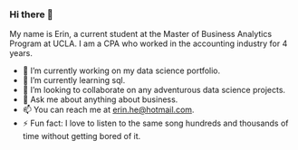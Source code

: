 ### Hi there 👋

My name is Erin, a current student at the Master of Business Analytics Program at UCLA. I am a CPA who worked in the accounting industry for 4 years.

- 🔭 I’m currently working on my data science portfolio.
- 🌱 I’m currently learning sql.
- 👯 I’m looking to collaborate on any adventurous data science projects.
- 💬 Ask me about anything about business.
- 📫 You can reach me at erin.he@hotmail.com.
- ⚡ Fun fact: I love to listen to the same song hundreds and thousands of time without getting bored of it.
